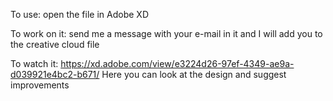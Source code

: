 To use:
open the file in Adobe XD

To work on it:
send me a message with your e-mail in it and I will add you to the creative cloud file

To watch it:
https://xd.adobe.com/view/e3224d26-97ef-4349-ae9a-d039921e4bc2-b671/ 
Here you can look at the design and suggest improvements
